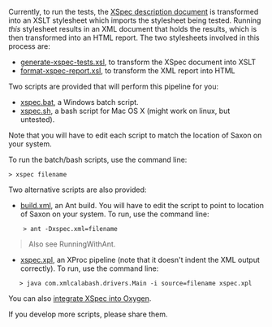 Currently, to run the tests, the [XSpec description document](WritingScenarios.md) is transformed into an XSLT stylesheet which imports the stylesheet being tested. Running _this_ stylesheet results in an XML document that holds the results, which is then transformed into an HTML report. The two stylesheets involved in this process are:

  * [generate-xspec-tests.xsl](http://code.google.com/p/xspec/source/browse/trunk/generate-xspec-tests.xsl), to transform the XSpec document into XSLT
  * [format-xspec-report.xsl](http://code.google.com/p/xspec/source/browse/trunk/format-xspec-report.xsl), to transform the XML report into HTML

Two scripts are provided that will perform this pipeline for you:

  * [xspec.bat](http://code.google.com/p/xspec/source/browse/trunk/xspec.bat), a Windows batch script.
  * [xspec.sh](http://code.google.com/p/xspec/source/browse/trunk/xspec.sh), a bash script for Mac OS X (might work on linux, but untested).

Note that you will have to edit each script to match the location of Saxon on your system.

To run the batch/bash scripts, use the command line:

```
> xspec filename
```

Two alternative scripts are also provided:

  * [build.xml](http://code.google.com/p/xspec/source/browse/trunk/build.xml), an Ant build. You will have to edit the script to point to location of Saxon on your system. To run, use the command line:

```
    > ant -Dxspec.xml=filename
```

> Also see RunningWithAnt.

  * [xspec.xpl](http://code.google.com/p/xspec/source/browse/trunk/xspec.xpl), an XProc pipeline (note that it doesn't indent the XML output correctly). To run, use the command line:

```
   > java com.xmlcalabash.drivers.Main -i source=filename xspec.xpl
```

You can also [integrate XSpec into Oxygen](http://www.wordsinboxes.com/2008/12/getting-started-with-xspec.html).

If you develop more scripts, please share them.